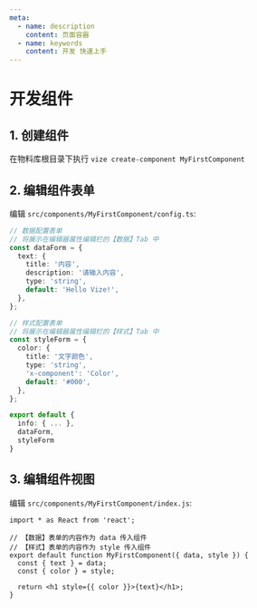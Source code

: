 ```yaml
---
meta:
  - name: description
    content: 页面容器
  - name: keywords
    content: 开发 快速上手
---
```


# 开发组件

## 1. 创建组件

在物料库根目录下执行 `vize create-component MyFirstComponent`

## 2. 编辑组件表单

编辑 `src/components/MyFirstComponent/config.ts`:

```ts
// 数据配置表单
// 将展示在编辑器属性编辑栏的【数据】Tab 中
const dataForm = {
  text: {
    title: '内容',
    description: '请输入内容',
    type: 'string',
    default: 'Hello Vize!',
  },
};

// 样式配置表单
// 将展示在编辑器属性编辑栏的【样式】Tab 中
const styleForm = {
  color: {
    title: '文字颜色',
    type: 'string',
    'x-component': 'Color',
    default: '#000',
  },
};

export default {
  info: { ... },
  dataForm,
  styleForm
}
```

## 3. 编辑组件视图

编辑 `src/components/MyFirstComponent/index.js`:

```tsx
import * as React from 'react';

// 【数据】表单的内容作为 data 传入组件
// 【样式】表单的内容作为 style 传入组件
export default function MyFirstComponent({ data, style }) {
  const { text } = data;
  const { color } = style;

  return <h1 style={{ color }}>{text}</h1>;
}
```
